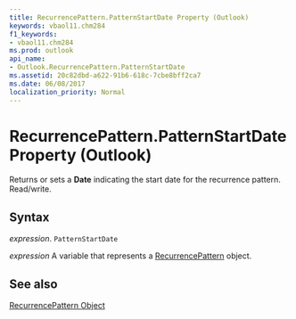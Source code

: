 ```yaml
---
title: RecurrencePattern.PatternStartDate Property (Outlook)
keywords: vbaol11.chm284
f1_keywords:
- vbaol11.chm284
ms.prod: outlook
api_name:
- Outlook.RecurrencePattern.PatternStartDate
ms.assetid: 20c82dbd-a622-91b6-618c-7cbe8bff2ca7
ms.date: 06/08/2017
localization_priority: Normal
---
```



# RecurrencePattern.PatternStartDate Property (Outlook)

Returns or sets a  **Date** indicating the start date for the recurrence pattern. Read/write.


## Syntax

_expression_. `PatternStartDate`

_expression_ A variable that represents a [RecurrencePattern](./Outlook.RecurrencePattern.md) object.


## See also


[RecurrencePattern Object](Outlook.RecurrencePattern.md)

